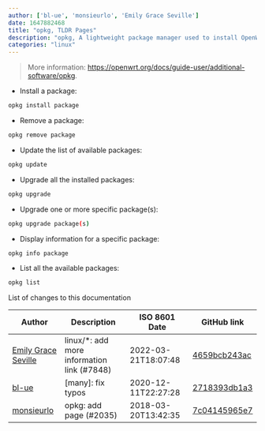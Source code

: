 ```yaml
---
author: ['bl-ue', 'monsieurlo', 'Emily Grace Seville']
date: 1647882468
title: "opkg, TLDR Pages"
description: "opkg, A lightweight package manager used to install OpenWrt packages."
categories: "linux"
---
```

> More information: <https://openwrt.org/docs/guide-user/additional-software/opkg>.

- Install a package:

```bash
opkg install package
```

- Remove a package:

```bash
opkg remove package
```

- Update the list of available packages:

```bash
opkg update
```

- Upgrade all the installed packages:

```bash
opkg upgrade
```

- Upgrade one or more specific package(s):

```bash
opkg upgrade package(s)
```

- Display information for a specific package:

```bash
opkg info package
```

- List all the available packages:

```bash
opkg list
```
List of changes to this documentation


Author | Description | ISO 8601 Date | GitHub link
------|-----|-----|-----
[Emily Grace Seville](mailto:emilyseville7cf@gmail.com) | linux/*: add more information link (#7848) | 2022-03-21T18:07:48 | [4659bcb243ac](https://github.com/tldr-pages/tldr/commit/4659bcb243ac572c9e0c95117097801f1e62bda4)
[bl-ue](mailto:54780737+bl-ue@users.noreply.github.com) | [many]: fix typos | 2020-12-11T22:27:28 | [2718393db1a3](https://github.com/tldr-pages/tldr/commit/2718393db1a358b04f94effb6a8b16e61647fb0b)
[monsieurlo](mailto:loicwarin@gmail.com) | opkg: add page (#2035) | 2018-03-20T13:42:35 | [7c04145965e7](https://github.com/tldr-pages/tldr/commit/7c04145965e72cbea6550c6d76d5ebd4079e1921)


